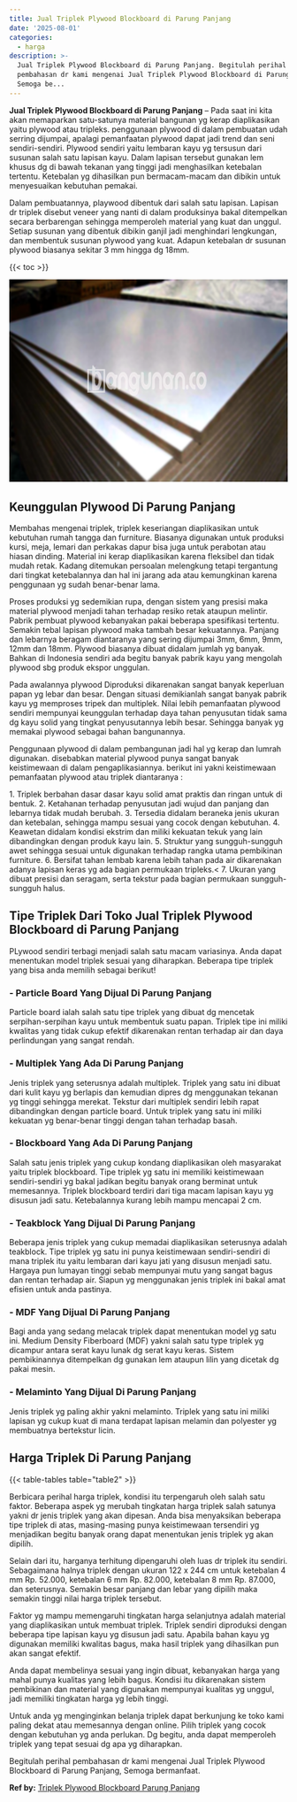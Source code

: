 ```yaml
---
title: Jual Triplek Plywood Blockboard di Parung Panjang
date: '2025-08-01'
categories:
  - harga
description: >-
  Jual Triplek Plywood Blockboard di Parung Panjang. Begitulah perihal
  pembahasan dr kami mengenai Jual Triplek Plywood Blockboard di Parung Panjang,
  Semoga be...
---
```


**Jual Triplek Plywood Blockboard di Parung Panjang** – Pada saat ini kita akan memaparkan satu-satunya material bangunan yg kerap diaplikasikan yaitu plywood atau tripleks. penggunaan plywood di dalam pembuatan udah serring dijumpai, apalagi pemanfaatan plywood dapat jadi trend dan seni sendiri-sendiri. Plywood sendiri yaitu lembaran kayu yg tersusun dari susunan salah satu lapisan kayu. Dalam lapisan tersebut gunakan lem khusus dg di bawah tekanan yang tinggi jadi menghasilkan ketebalan tertentu. Ketebalan yg dihasilkan pun bermacam-macam dan dibikin untuk menyesuaikan kebutuhan pemakai.

Dalam pembuatannya, playwood dibentuk dari salah satu lapisan. Lapisan dr triplek disebut veneer yang nanti di dalam produksinya bakal ditempelkan secara berbarengan sehingga memperoleh material yang kuat dan unggul. Setiap susunan yang dibentuk dibikin ganjil jadi menghindari lengkungan, dan membentuk susunan plywood yang kuat. Adapun ketebalan dr susunan plywood biasanya sekitar 3 mm hingga dg 18mm.

{{< toc >}}

![Jual Triplek Plywood Blockboard di Parung Panjang](/images/jual-triplek-murah-21.png)

## Keunggulan Plywood Di Parung Panjang

Membahas mengenai triplek, triplek keseriangan diaplikasikan untuk kebutuhan rumah tangga dan furniture. Biasanya digunakan untuk produksi kursi, meja, lemari dan perkakas dapur bisa juga untuk perabotan atau hiasan dinding. Material ini kerap diaplikasikan karena fleksibel dan tidak mudah retak. Kadang ditemukan persoalan melengkung tetapi tergantung dari tingkat ketebalannya dan hal ini jarang ada atau kemungkinan karena penggunaan yg sudah benar-benar lama.

Proses produksi yg sedemikian rupa, dengan sistem yang presisi maka material plywood menjadi tahan terhadap resiko retak ataupun melintir. Pabrik pembuat plywood kebanyakan pakai beberapa spesifikasi tertentu. Semakin tebal lapisan plywood maka tambah besar kekuatannya. Panjang dan lebarnya beragam diantaranya yang sering dijumpai 3mm, 6mm, 9mm, 12mm dan 18mm. Plywood biasanya dibuat didalam jumlah yg banyak. Bahkan di Indonesia sendiri ada begitu banyak pabrik kayu yang mengolah plywood sbg produk ekspor unggulan.

Pada awalannya plywood Diproduksi dikarenakan sangat banyak keperluan papan yg lebar dan besar. Dengan situasi demikianlah sangat banyak pabrik kayu yg memproses tripek dan multiplek. Nilai lebih pemanfaatan plywood sendiri mempunyai keunggulan terhadap daya tahan penyusutan tidak sama dg kayu solid yang tingkat penyusutannya lebih besar. Sehingga banyak yg memakai plywood sebagai bahan bangunannya.

Penggunaan plywood di dalam pembangunan jadi hal yg kerap dan lumrah digunakan. disebabkan material plywood punya sangat banyak keistimewaan di dalam pengaplikasiannya. berikut ini yakni keistimewaan pemanfaatan plywood atau triplek diantaranya :

1\. Triplek berbahan dasar dasar kayu solid amat praktis dan ringan untuk di bentuk. 2. Ketahanan terhadap penyusutan jadi wujud dan panjang dan lebarnya tidak mudah berubah. 3. Tersedia didalam beraneka jenis ukuran dan ketebalan, sehingga mampu sesuai yang cocok dengan kebutuhan. 4. Keawetan didalam kondisi ekstrim dan miliki kekuatan tekuk yang lain dibandingkan dengan produk kayu lain. 5. Struktur yang sungguh-sungguh awet sehingga sesuai untuk digunakan terhadap rangka utama pembikinan furniture. 6. Bersifat tahan lembab karena lebih tahan pada air dikarenakan adanya lapisan keras yg ada bagian permukaan tripleks.< 7. Ukuran yang dibuat presisi dan seragam, serta tekstur pada bagian permukaan sungguh-sungguh halus.

## Tipe Triplek Dari Toko Jual Triplek Plywood Blockboard di Parung Panjang

PLywood sendiri terbagi menjadi salah satu macam variasinya. Anda dapat menentukan model triplek sesuai yang diharapkan. Beberapa tipe triplek yang bisa anda memilih sebagai berikut!

### \- Particle Board Yang Dijual Di Parung Panjang

Particle board ialah salah satu tipe triplek yang dibuat dg mencetak serpihan-serpihan kayu untuk membentuk suatu papan. Triplek tipe ini miliki kwalitas yang tidak cukup efektif dikarenakan rentan terhadap air dan daya perlindungan yang sangat rendah.

### \- Multiplek Yang Ada Di Parung Panjang

Jenis triplek yang seterusnya adalah multiplek. Triplek yang satu ini dibuat dari kulit kayu yg berlapis dan kemudian dipres dg menggunakan tekanan yg tinggi sehingga merekat. Tekstur dari multiplek sendiri lebih rapat dibandingkan dengan particle board. Untuk triplek yang satu ini miliki kekuatan yg benar-benar tinggi dengan tahan terhadap basah.

### \- Blockboard Yang Ada Di Parung Panjang

Salah satu jenis triplek yang cukup kondang diaplikasikan oleh masyarakat yaitu triplek blockboard. Tipe triplek yg satu ini memiliki keistimewaan sendiri-sendiri yg bakal jadikan begitu banyak orang berminat untuk memesannya. Triplek blockboard terdiri dari tiga macam lapisan kayu yg disusun jadi satu. Ketebalannya kurang lebih mampu mencapai 2 cm.

### \- Teakblock Yang Dijual Di Parung Panjang

Beberapa jenis triplek yang cukup memadai diaplikasikan seterusnya adalah teakblock. Tipe triplek yg satu ini punya keistimewaan sendiri-sendiri di mana triplek itu yaitu lembaran dari kayu jati yang disusun menjadi satu. Hargaya pun lumayan tinggi sebab mempunyai mutu yang sangat bagus dan rentan terhadap air. Siapun yg menggunakan jenis triplek ini bakal amat efisien untuk anda pastinya.

### \- MDF Yang Dijual Di Parung Panjang

Bagi anda yang sedang melacak triplek dapat menentukan model yg satu ini. Medium Density Fiberboard (MDF) yakni salah satu type triplek yg dicampur antara serat kayu lunak dg serat kayu keras. Sistem pembikinannya ditempelkan dg gunakan lem ataupun lilin yang dicetak dg pakai mesin.

### \- Melaminto Yang Dijual Di Parung Panjang

Jenis triplek yg paling akhir yakni melaminto. Triplek yang satu ini miliki lapisan yg cukup kuat di mana terdapat lapisan melamin dan polyester yg membuatnya bertekstur licin.

## Harga Triplek Di Parung Panjang

{{< table-tables table="table2" >}}

Berbicara perihal harga triplek, kondisi itu terpengaruh oleh salah satu faktor. Beberapa aspek yg merubah tingkatan harga triplek salah satunya yakni dr jenis triplek yang akan dipesan. Anda bisa menyaksikan beberapa tipe triplek di atas, masing-masing punya keistimewaan tersendiri yg menjadikan begitu banyak orang dapat menentukan jenis triplek yg akan dipilih.

Selain dari itu, harganya terhitung dipengaruhi oleh luas dr triplek itu sendiri. Sebagaimana halnya triplek dengan ukuran 122 x 244 cm untuk ketebalan 4 mm Rp. 52.000, ketebalan 6 mm Rp. 82.000, ketebalan 8 mm Rp. 87.000, dan seterusnya. Semakin besar panjang dan lebar yang dipilih maka semakin tinggi nilai harga triplek tersebut.

Faktor yg mampu memengaruhi tingkatan harga selanjutnya adalah material yang diaplikasikan untuk membuat triplek. Triplek sendiri diproduksi dengan beberapa tipe lapisan kayu yg disusun jadi satu. Apabila bahan kayu yg digunakan memiliki kwalitas bagus, maka hasil triplek yang dihasilkan pun akan sangat efektif.

Anda dapat membelinya sesuai yang ingin dibuat, kebanyakan harga yang mahal punya kualitas yang lebih bagus. Kondisi itu dikarenakan sistem pembikinan dan material yang digunakan mempunyai kualitas yg unggul, jadi memiliki tingkatan harga yg lebih tinggi.

Untuk anda yg menginginkan belanja triplek dapat berkunjung ke toko kami paling dekat atau memesannya dengan online. Pilih triplek yang cocok dengan kebutuhan yg anda perlukan. Dg begitu, anda dapat memperoleh triplek yang tepat sesuai dg apa yg diharapkan.

Begitulah perihal pembahasan dr kami mengenai Jual Triplek Plywood Blockboard di Parung Panjang, Semoga bermanfaat.

**Ref by:** [Triplek Plywood Blockboard Parung Panjang](https://id.wikipedia.org/wiki/Triplek)
